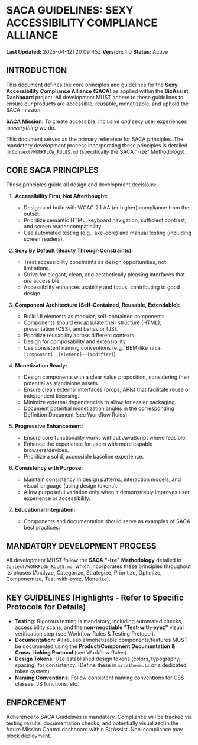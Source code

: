 # SACA GUIDELINES: SEXY ACCESSIBILITY COMPLIANCE ALLIANCE

**Last Updated:** 2025-04-12T20:09:45Z
**Version:** 1.0
**Status:** Active

## INTRODUCTION

This document defines the core principles and guidelines for the **Sexy Accessibility Compliance Alliance (SACA)** as applied within the **BizAssist Dashboard** project. All development MUST adhere to these guidelines to ensure our products are accessible, reusable, monetizable, and uphold the SACA mission.

**SACA Mission:** To create accessible, inclusive _and_ sexy user experiences in _everything_ we do.

This document serves as the primary reference for SACA principles. The mandatory development process incorporating these principles is detailed in `Context/WORKFLOW_RULES.md` (specifically the SACA "-ize" Methodology).

## CORE SACA PRINCIPLES

These principles guide all design and development decisions:

1.  **Accessibility First, Not Afterthought:**

    - Design and build with WCAG 2.1 AA (or higher) compliance from the outset.
    - Prioritize semantic HTML, keyboard navigation, sufficient contrast, and screen reader compatibility.
    - Use automated testing (e.g., axe-core) and manual testing (including screen readers).

2.  **Sexy By Default (Beauty Through Constraints):**

    - Treat accessibility constraints as design opportunities, not limitations.
    - Strive for elegant, clean, and aesthetically pleasing interfaces that _are_ accessible.
    - Accessibility enhances usability and focus, contributing to good design.

3.  **Component Architecture (Self-Contained, Reusable, Extendable):**

    - Build UI elements as modular, self-contained components.
    - Components should encapsulate their structure (HTML), presentation (CSS), and behavior (JS).
    - Prioritize reusability across different contexts.
    - Design for composability and extensibility.
    - Use consistent naming conventions (e.g., BEM-like `saca-[component]__[element]--[modifier]`).

4.  **Monetization Ready:**

    - Design components with a clear value proposition, considering their potential as standalone assets.
    - Ensure clean external interfaces (props, APIs) that facilitate reuse or independent licensing.
    - Minimize external dependencies to allow for easier packaging.
    - Document potential monetization angles in the corresponding Definition Document (see Workflow Rules).

5.  **Progressive Enhancement:**

    - Ensure core functionality works without JavaScript where feasible.
    - Enhance the experience for users with more capable browsers/devices.
    - Prioritize a solid, accessible baseline experience.

6.  **Consistency with Purpose:**

    - Maintain consistency in design patterns, interaction models, and visual language (using design tokens).
    - Allow purposeful variation only when it demonstrably improves user experience or accessibility.

7.  **Educational Integration:**
    - Components and documentation should serve as examples of SACA best practices.

## MANDATORY DEVELOPMENT PROCESS

All development MUST follow the **SACA "-ize" Methodology** detailed in `Context/WORKFLOW_RULES.md`, which incorporates these principles throughout its phases (Analyze, Categorize, Strategize, Prioritize, Optimize, Componentize, Test-with-eyez, Monetize).

## KEY GUIDELINES (Highlights - Refer to Specific Protocols for Details)

- **Testing:** Rigorous testing is mandatory, including automated checks, accessibility scans, and the **non-negotiable "Test-with-eyez"** visual verification step (see Workflow Rules & Testing Protocol).
- **Documentation:** All reusable/monetizable components/features MUST be documented using the **Product/Component Documentation & Cross-Linking Protocol** (see Workflow Rules).
- **Design Tokens:** Use established design tokens (colors, typography, spacing) for consistency. (Define these in `src/theme.ts` or a dedicated token system).
- **Naming Conventions:** Follow consistent naming conventions for CSS classes, JS functions, etc.

## ENFORCEMENT

Adherence to SACA Guidelines is mandatory. Compliance will be tracked via testing results, documentation checks, and potentially visualized in the future Mission Control dashboard within BizAssist. Non-compliance may block deployment.
